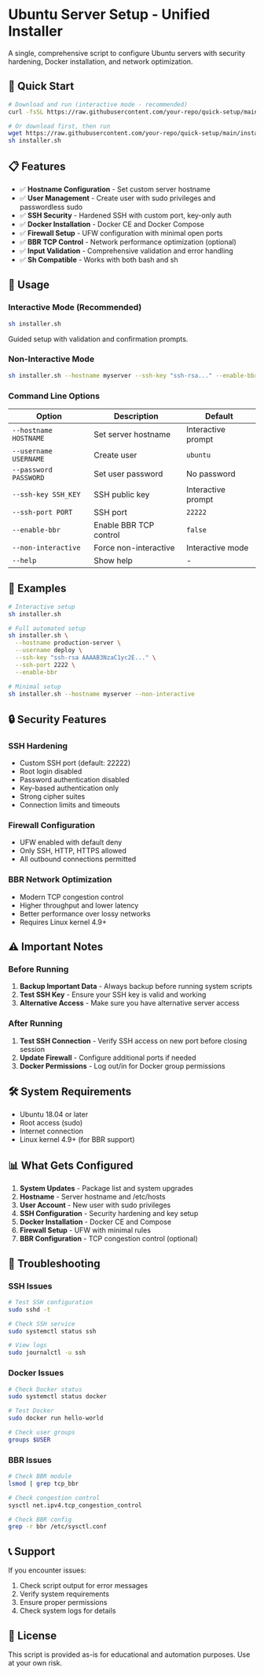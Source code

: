 # Ubuntu Server Setup - Unified Installer

A single, comprehensive script to configure Ubuntu servers with security hardening, Docker installation, and network optimization.

## 🚀 Quick Start

```bash
# Download and run (interactive mode - recommended)
curl -fsSL https://raw.githubusercontent.com/your-repo/quick-setup/main/installer.sh | sh

# Or download first, then run
wget https://raw.githubusercontent.com/your-repo/quick-setup/main/installer.sh
sh installer.sh
```

## 📋 Features

- ✅ **Hostname Configuration** - Set custom server hostname
- ✅ **User Management** - Create user with sudo privileges and passwordless sudo
- ✅ **SSH Security** - Hardened SSH with custom port, key-only auth
- ✅ **Docker Installation** - Docker CE and Docker Compose
- ✅ **Firewall Setup** - UFW configuration with minimal open ports
- ✅ **BBR TCP Control** - Network performance optimization (optional)
- ✅ **Input Validation** - Comprehensive validation and error handling
- ✅ **Sh Compatible** - Works with both bash and sh

## 🎯 Usage

### Interactive Mode (Recommended)
```bash
sh installer.sh
```
Guided setup with validation and confirmation prompts.

### Non-Interactive Mode
```bash
sh installer.sh --hostname myserver --ssh-key "ssh-rsa..." --enable-bbr
```

### Command Line Options
| Option | Description | Default |
|--------|-------------|---------|
| `--hostname HOSTNAME` | Set server hostname | Interactive prompt |
| `--username USERNAME` | Create user | `ubuntu` |
| `--password PASSWORD` | Set user password | No password |
| `--ssh-key SSH_KEY` | SSH public key | Interactive prompt |
| `--ssh-port PORT` | SSH port | `22222` |
| `--enable-bbr` | Enable BBR TCP control | `false` |
| `--non-interactive` | Force non-interactive | Interactive mode |
| `--help` | Show help | - |

## 📝 Examples

```bash
# Interactive setup
sh installer.sh

# Full automated setup
sh installer.sh \
  --hostname production-server \
  --username deploy \
  --ssh-key "ssh-rsa AAAAB3NzaC1yc2E..." \
  --ssh-port 2222 \
  --enable-bbr

# Minimal setup
sh installer.sh --hostname myserver --non-interactive
```

## 🔒 Security Features

### SSH Hardening
- Custom SSH port (default: 22222)
- Root login disabled
- Password authentication disabled
- Key-based authentication only
- Strong cipher suites
- Connection limits and timeouts

### Firewall Configuration
- UFW enabled with default deny
- Only SSH, HTTP, HTTPS allowed
- All outbound connections permitted

### BBR Network Optimization
- Modern TCP congestion control
- Higher throughput and lower latency
- Better performance over lossy networks
- Requires Linux kernel 4.9+

## ⚠️ Important Notes

### Before Running
1. **Backup Important Data** - Always backup before running system scripts
2. **Test SSH Key** - Ensure your SSH key is valid and working
3. **Alternative Access** - Make sure you have alternative server access

### After Running
1. **Test SSH Connection** - Verify SSH access on new port before closing session
2. **Update Firewall** - Configure additional ports if needed
3. **Docker Permissions** - Log out/in for Docker group permissions

## 🛠️ System Requirements

- Ubuntu 18.04 or later
- Root access (sudo)
- Internet connection
- Linux kernel 4.9+ (for BBR support)

## 📊 What Gets Configured

1. **System Updates** - Package list and system upgrades
2. **Hostname** - Server hostname and /etc/hosts
3. **User Account** - New user with sudo privileges
4. **SSH Configuration** - Security hardening and key setup
5. **Docker Installation** - Docker CE and Compose
6. **Firewall Setup** - UFW with minimal rules
7. **BBR Configuration** - TCP congestion control (optional)

## 🔧 Troubleshooting

### SSH Issues
```bash
# Test SSH configuration
sudo sshd -t

# Check SSH service
sudo systemctl status ssh

# View logs
sudo journalctl -u ssh
```

### Docker Issues
```bash
# Check Docker status
sudo systemctl status docker

# Test Docker
sudo docker run hello-world

# Check user groups
groups $USER
```

### BBR Issues
```bash
# Check BBR module
lsmod | grep tcp_bbr

# Check congestion control
sysctl net.ipv4.tcp_congestion_control

# Check BBR config
grep -r bbr /etc/sysctl.conf
```

## 📞 Support

If you encounter issues:
1. Check script output for error messages
2. Verify system requirements
3. Ensure proper permissions
4. Check system logs for details

## 📄 License

This script is provided as-is for educational and automation purposes. Use at your own risk.

